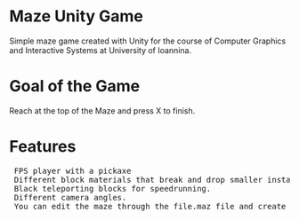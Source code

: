 
# Maze Unity Game
 Simple maze game created with Unity for the course of Computer Graphics and Interactive Systems at University of Ioannina.

# Goal of the Game
 Reach at the top of the Maze and press X to finish.

 # Features
 <pre>
 FPS player with a pickaxe
 Different block materials that break and drop smaller instances. Can also drop more pickaxes.
 Black teleporting blocks for speedrunning.
 Different camera angles.
 You can edit the maze through the file.maz file and create bigger/smaller mazes.
 </pre>
